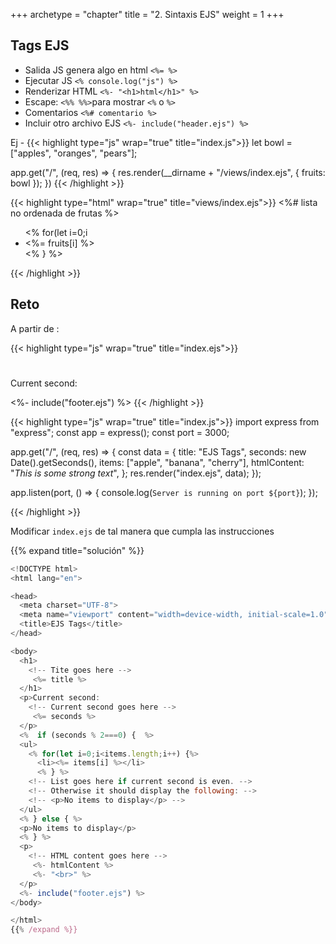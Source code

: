 +++
archetype = "chapter"
title = "2. Sintaxis EJS"
weight = 1
+++

## Tags EJS

- Salida JS genera algo en html `<%= %>` 
- Ejecutar JS `<% console.log("js") %>`
- Renderizar HTML `<%- "<h1>html</h1>" %>`
- Escape: `<%% %%>`para mostrar `<%` o `%>`
- Comentarios `<%# comentario %>`
- Incluir otro archivo EJS `<%- include("header.ejs") %>`

Ej - 
{{< highlight type="js" wrap="true" title="index.js">}}
let bowl = ["apples", "oranges", "pears"];

app.get("/", (req, res) => {
    res.render(__dirname + "/views/index.ejs", { fruits: bowl });
})
{{< /highlight >}}

{{< highlight type="html" wrap="true" title="views/index.ejs">}}
<%# lista no ordenada de frutas %>
  <ul>
  <% for(let i=0;i<fruits.length;i++) {%>
    <li>
    <%= fruits[i] %>
    </li>
    <% } %>
  </ul>
{{< /highlight >}}

## Reto
A partir de :

{{< highlight type="js" wrap="true" title="index.ejs">}}

<!DOCTYPE html>
<html lang="en">

<head>
  <meta charset="UTF-8">
  <meta name="viewport" content="width=device-width, initial-scale=1.0">
  <title>EJS Tags</title>
</head>

<body>
  <h1>
    <!-- title -->     
  </h1>
  <p>Current second:
    <!-- seconds -->     
  </p>  
    <!-- lista si es par -->
    <!-- caso contrario:  -->
    <!-- <p>No hay items para mostrar</p> -->    
  <p>
    <!-- htmlContent -->     
  </p>
  <%- include("footer.ejs") %>
</body>

</html>
{{< /highlight >}}

{{< highlight type="js" wrap="true" title="index.js">}}
import express from "express";
const app = express();
const port = 3000;

app.get("/", (req, res) => {
  const data = {
    title: "EJS Tags",
    seconds: new Date().getSeconds(),
    items: ["apple", "banana", "cherry"],
    htmlContent: "<em>This is some strong text</em>",
  };
  res.render("index.ejs", data);
});

app.listen(port, () => {
  console.log(`Server is running on port ${port}`);
});

{{< /highlight >}}

Modificar `index.ejs` de tal manera que cumpla las instrucciones

{{% expand title="solución" %}}
```js
<!DOCTYPE html>
<html lang="en">

<head>
  <meta charset="UTF-8">
  <meta name="viewport" content="width=device-width, initial-scale=1.0">
  <title>EJS Tags</title>
</head>

<body>
  <h1>
    <!-- Tite goes here -->
     <%= title %>
  </h1>
  <p>Current second:
    <!-- Current second goes here -->
     <%= seconds %>
  </p>
  <%  if (seconds % 2===0) {  %>
  <ul>
    <% for(let i=0;i<items.length;i++) {%>
      <li><%= items[i] %></li>
      <% } %>
    <!-- List goes here if current second is even. -->
    <!-- Otherwise it should display the following: -->
    <!-- <p>No items to display</p> -->
  </ul>
  <% } else { %>
  <p>No items to display</p>
  <% } %>
  <p>
    <!-- HTML content goes here -->     
     <%- htmlContent %>
     <%- "<br>" %>
  </p>
  <%- include("footer.ejs") %>
</body>

</html>
{{% /expand %}}
